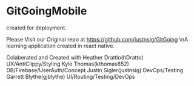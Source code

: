 # GitGoingMobile
created for deployment.

Please Visit our Original repo at https://github.com/justnsig/GitGoing
\nA learning application created in react native.

Colaberated and Created with 
Heather Drattlo(hDratto) UX/AntiClippy/Styling
Kyle Thomas(kthomas852) DB/Firebase/UserAuth/Concept
Justin Sigler(justnsig) DevOps/Testing
Garrett Blythe(gjblythe) UI/Routing/Testing/DevOps
